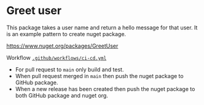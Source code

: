 # Greet user

This package takes a user name and return a hello message for that user. It is an 
example pattern to create nuget package.

https://www.nuget.org/packages/GreetUser

Workflow [`.github/workflows/ci-cd.yml`](https://github.com/Arnab-Developer/GreetUser/blob/main/.github/workflows/ci-cd.yml)

* For pull request to `main` only build and test.
* When pull request merged in `main` then push the nuget package to GitHub package.
* When a new release has been created then push the nuget package to both GitHub 
package and nuget org.

